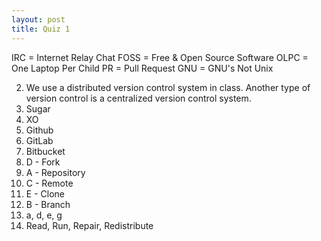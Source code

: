 ```yaml
---
layout: post
title: Quiz 1
---
```


IRC = Internet Relay Chat
FOSS = Free & Open Source Software
OLPC = One Laptop Per Child
PR = Pull Request
GNU = GNU's Not Unix

2. We use a distributed version control system in class. Another type of version control is a centralized version control system.
3. Sugar
4. XO
5. Github
6. GitLab
7. Bitbucket
8. D - Fork
9. A - Repository
10. C - Remote
11. E - Clone
12. B - Branch
13. a, d, e, g
14. Read, Run, Repair, Redistribute